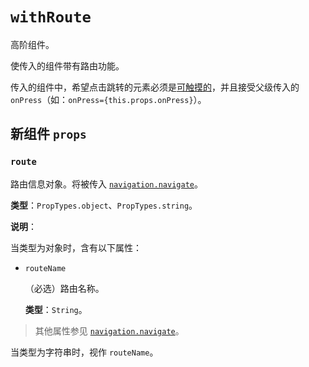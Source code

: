 # `withRoute`

高阶组件。

使传入的组件带有路由功能。

传入的组件中，希望点击跳转的元素必须是[可触摸的](../touchable.md)，并且接受父级传入的 `onPress`（如：`onPress={this.props.onPress}`）。

## 新组件 `props`

### `route`

路由信息对象。将被传入 [`navigation.navigate`][navigation.navigate]。

**类型**：`PropTypes.object`、`PropTypes.string`。

**说明**：

当类型为对象时，含有以下属性：

-	`routeName`

	（必选）路由名称。

	**类型**：`String`。

> 其他属性参见 [`navigation.navigate`][navigation.navigate]。

当类型为字符串时，视作 `routeName`。



[navigation.navigate]:https://reactnavigation.org/docs/navigators/navigation-prop#navigate-Link-to-other-screens